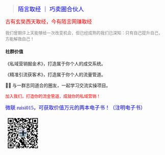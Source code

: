 
> <font face="黑体" color=blue size=4>陌言取经 ｜ 巧卖圈合伙人</font>
 
  <font face="黑体" color=red size=3> 古有玄奘西天取经，今有陌言网赚取经</font>

  <font face="黑体" color=grey size=2>
      我们曾期许上天能够给一次改变机会，但已经成熟的我们已深知：只有自己提升自己，方能解救自己！
  </font> 

<!-- > 解密精准引流，打造流金管道，成就私域营销系统！ -->

#### 社群价值
  
  《私域营销掘金术》，打造属于你个人的成交系统。

  《精准引流获客术》，打造属于你个人的流量管道。

   与一群志同道合的圈友，一起学习交流实操项目。

<font face="黑体" color=red size=2> 加入我们，打造你的流金管道，成就你的私域营销！</font>

  <font face="黑体" color=blue size=3>微联 ruisi015，可获取价值万元的两本电子书！（注明电子书）</font>

  <img src="image/wt.jpeg" width = 110 height = 110 />

<!-- > ![wx](image/wt.jpeg) -->

<!-- [START](README.md) -->

